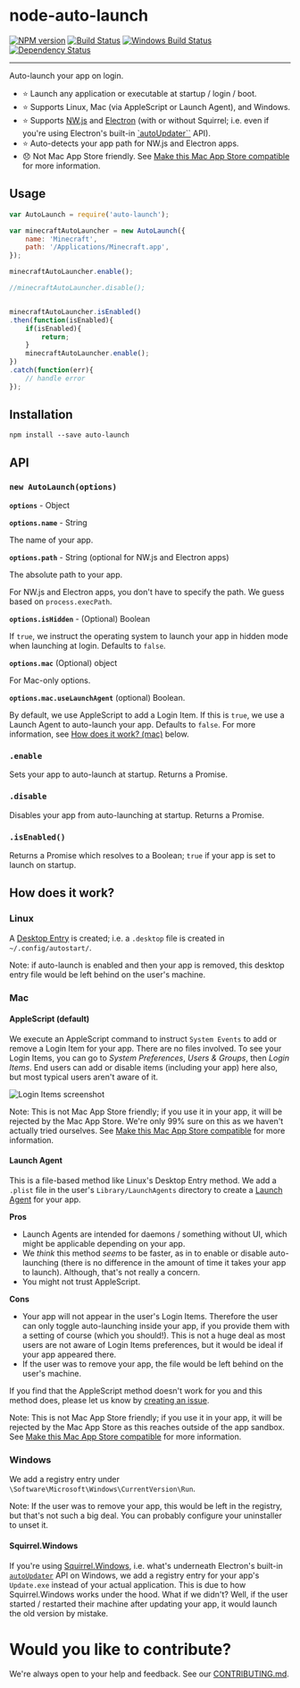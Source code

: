 node-auto-launch
==============

[![NPM version][npm-image]][npm-url] [![Build Status][travis-image]][travis-url] [![Windows Build Status][appveyor-image]][appveyor-url] [![Dependency Status][depstat-image]][depstat-url]

---

Auto-launch your app on login.

- :star: Launch any application or executable at startup / login / boot.
- :star: Supports Linux, Mac (via AppleScript or Launch Agent), and Windows.
- :star: Supports [NW.js](http://nwjs.io/) and [Electron](http://electron.atom.io/) (with or without Squirrel; i.e. even if you're using Electron's built-in [`autoUpdater``](http://electron.atom.io/docs/api/auto-updater/) API).
- :star: Auto-detects your app path for NW.js and Electron apps.
- :disappointed: Not Mac App Store friendly. See [Make this Mac App Store compatible](https://github.com/Teamwork/node-auto-launch/issues/43) for more information.


## Usage

```javascript
var AutoLaunch = require('auto-launch');

var minecraftAutoLauncher = new AutoLaunch({
	name: 'Minecraft',
	path: '/Applications/Minecraft.app',
});

minecraftAutoLauncher.enable();

//minecraftAutoLauncher.disable();


minecraftAutoLauncher.isEnabled()
.then(function(isEnabled){
	if(isEnabled){
	    return;
	}
	minecraftAutoLauncher.enable();
})
.catch(function(err){
    // handle error
});
```

## Installation

`npm install --save auto-launch`


## API

### `new AutoLaunch(options)`

**`options`** - Object

**`options.name`** - String

The name of your app.

**`options.path`** - String (optional for NW.js and Electron apps)

The absolute path to your app.

For NW.js and Electron apps, you don't have to specify the path. We guess based on `process.execPath`.

**`options.isHidden`** - (Optional) Boolean

If `true`, we instruct the operating system to launch your app in hidden mode when launching at login. Defaults to `false`.

**`options.mac`** (Optional) object

For Mac-only options.

**`options.mac.useLaunchAgent`** (optional) Boolean.

By default, we use AppleScript to add a Login Item. If this is `true`, we use a Launch Agent to auto-launch your app. Defaults to `false`. For more information, see [How does it work? (mac)](#mac) below.


### `.enable`

Sets your app to auto-launch at startup. Returns a Promise.


### `.disable`

Disables your app from auto-launching at startup. Returns a Promise.


### `.isEnabled()`

Returns a Promise which resolves to a Boolean; `true` if your app is set to launch on startup.


## How does it work?

### Linux

A [Desktop Entry](https://specifications.freedesktop.org/desktop-entry-spec/desktop-entry-spec-latest.html) is created; i.e. a `.desktop` file is created in `~/.config/autostart/`.

Note: if auto-launch is enabled and then your app is removed, this desktop entry file would be left behind on the user's machine.


### Mac

#### AppleScript (default)

We execute an AppleScript command to instruct `System Events` to add or remove a Login Item for your app. There are no files involved. To see your Login Items, you can go to *System Preferences*, *Users & Groups*, then *Login Items*. End users can add or disable items (including your app) here also, but most typical users aren't aware of it.

![Login Items screenshot](images/loginItemsScreenshot.png)

Note: This is not Mac App Store friendly; if you use it in your app, it will be rejected by the Mac App Store. We're only 99% sure on this as we haven't actually tried ourselves. See [Make this Mac App Store compatible](https://github.com/Teamwork/node-auto-launch/issues/43) for more information.


#### Launch Agent

This is a file-based method like Linux's Desktop Entry method. We add a `.plist` file in the user's `Library/LaunchAgents` directory to create a [Launch Agent](https://developer.apple.com/library/content/documentation/MacOSX/Conceptual/BPSystemStartup/Chapters/CreatingLaunchdJobs.html) for your app.

**Pros**

- Launch Agents are intended for daemons / something without UI, which might be applicable depending on your app.
- We *think* this method *seems* to be faster, as in to enable or disable auto-launching (there is no difference in the amount of time it takes your app to launch). Although, that's not really a concern.
- You might not trust AppleScript.

**Cons**

- Your app will not appear in the user's Login Items. Therefore the user can only toggle auto-launching inside your app, if you provide them with a setting of course (which you should!). This is not a huge deal as most users are not aware of Login Items preferences, but it would be ideal if your app appeared there.
- If the user was to remove your app, the file would be left behind on the user's machine.

If you find that the AppleScript method doesn't work for you and this method does, please let us know by [creating an issue](https://github.com/Teamwork/node-auto-launch/issues/new).

Note: This is not Mac App Store friendly; if you use it in your app, it will be rejected by the Mac App Store as this reaches outside of the app sandbox. See [Make this Mac App Store compatible](https://github.com/Teamwork/node-auto-launch/issues/43) for more information.


### Windows

We add a registry entry under `\Software\Microsoft\Windows\CurrentVersion\Run`.

Note: If the user was to remove your app, this would be left in the registry, but that's not such a big deal. You can probably configure your uninstaller to unset it.


#### Squirrel.Windows

If you're using [Squirrel.Windows](https://github.com/Squirrel/Squirrel.Windows), i.e. what's underneath Electron's built-in [`autoUpdater`](http://electron.atom.io/docs/api/auto-updater/) API on Windows, we add a registry entry for your app's `Update.exe` instead of your actual application. This is due to how Squirrel.Windows works under the hood. What if we didn't? Well, if the user started / restarted their machine after updating your app, it would launch the old version by mistake.


# Would you like to contribute?

We're always open to your help and feedback. See our [CONTRIBUTING.md](CONTRIBUTING.md).


[npm-url]: https://npmjs.org/package/auto-launch
[npm-image]: http://img.shields.io/npm/v/auto-launch.svg?style=flat

[appveyor-url]: https://ci.appveyor.com/project/adam-lynch/node-auto-launch/branch/master
[appveyor-image]: https://ci.appveyor.com/api/projects/status/0sraxp65vrj2axc3/branch/master?svg=true

[travis-url]: http://travis-ci.org/Teamwork/node-auto-launch
[travis-image]: http://img.shields.io/travis/Teamwork/node-auto-launch.svg?style=flat

[depstat-url]: https://david-dm.org/teamwork/node-auto-launch
[depstat-image]: https://david-dm.org/teamwork/node-auto-launch.svg?style=flat